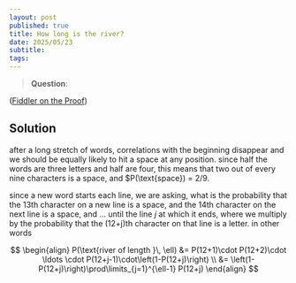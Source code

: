 ```yaml
---
layout: post
published: true
title: How long is the river?
date: 2025/05/23
subtitle: 
tags:
---
```


>**Question**:

<!--more-->

([Fiddler on the Proof](URL))

## Solution

after a long stretch of words, correlations with the beginning disappear and we should be equally likely to hit a space at any position. since half the words are three letters and half are four, this means that two out of every nine characters is a space, and $P(\text{space}) = 2/9.

since a new word starts each line, we are asking, what is the probability that the 13th character on a new line is a space, and the 14th character on the next line is a space, and ... until the line $j$ at which it ends, where we multiply by the probability that the (12+j)th character on that line is a letter. in other words

$$ 
\begin{align}
  P(\text{river of length }\, \ell) &= P(12+1)\cdot P(12+2)\cdot \ldots \cdot P(12+j-1)\cdot\left(1-P(12+j)\right) \\
  &= \left(1-P(12+j)\right)\prod\limits_{j=1}^{\ell-1} P(12+j)
\end{align}
$$

<br>

